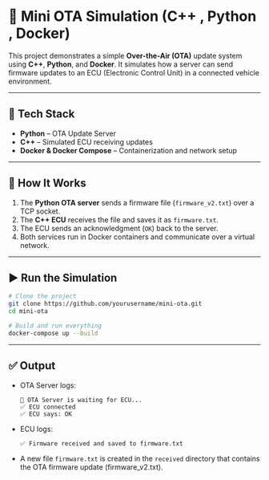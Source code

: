 # 🚗 Mini OTA Simulation (C++ , Python , Docker)

This project demonstrates a simple **Over-the-Air (OTA)** update system using **C++**, **Python**, and **Docker**. It simulates how a server can send firmware updates to an ECU (Electronic Control Unit) in a connected vehicle environment.

---

## 🧰 Tech Stack

- **Python** – OTA Update Server
- **C++** – Simulated ECU receiving updates
- **Docker & Docker Compose** – Containerization and network setup

---

## 🔧 How It Works

1. The **Python OTA server** sends a firmware file (`firmware_v2.txt`) over a TCP socket.
2. The **C++ ECU** receives the file and saves it as `firmware.txt`.
3. The ECU sends an acknowledgment (`OK`) back to the server.
4. Both services run in Docker containers and communicate over a virtual network.

---

## ▶️ Run the Simulation

```bash
# Clone the project
git clone https://github.com/yourusername/mini-ota.git
cd mini-ota

# Build and run everything
docker-compose up --build
```

---

## ✅ Output

- OTA Server logs:

  ```
  📡 OTA Server is waiting for ECU...
  ✅ ECU connected
  ✅ ECU says: OK
  ```

- ECU logs:

  ```
  ✅ Firmware received and saved to firmware.txt
  ```

- A new file `firmware.txt` is created in the `received` directory that contains the OTA firmware update (firmware_v2.txt).
